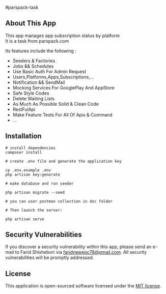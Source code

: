 #parspack-task
<p align="center ">
</p>

## About This App

This app manages app subscription status by platform
</br>
It is a task from parspack.com

Its features include the following :

- Seeders & Factories
- Jobs && Schedules
- Use Basic Auth For Admin Request
- Users,Platforms,Apps,Subscriptions,...
- Notification && SendMail
- Mocking Services For GooglePlay And AppStore
- Safe Style Codes
- Delete Waiting Lists
- As Much As Possible Solid & Clean Code
- RestFulApi
- Make Feature Tests For All Of Apis & Command
- ...

## Installation
```
# install dependencies
composer install

# create .env file and generate the application key

cp .env.example .env
php artisan key:generate

# make database and run seeder

php artisan migrate --seed

# you can user postman collection in doc folder

# Then launch the server:

php artisan serve
```

## Security Vulnerabilities

If you discover a security vulnerability within this app, please send an e-mail to Farid Shishebori via [faridnewepc78@gmail.com](mailto:faridnewepc78@gmail.com). All security vulnerabilities will be promptly addressed.

## License

This application is open-sourced software licensed under the [MIT license](https://opensource.org/licenses/MIT).
